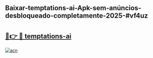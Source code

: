 ## Baixar-temptations-ai-Apk-sem-anúncios-desbloqueado-completamente-2025-#vf4uz

# <h2><a href="https://ainizakaria.my?title=temptations-ai&ref=20M">🔗👉 🔴 temptations-ai</a></h2>

[![acn](https://github.com/user-attachments/assets/0f9c940e-d8b0-45ae-aac7-cd30a18b3e1c)](https://ainizakaria.my?title=temptations-ai&ref=20M)

